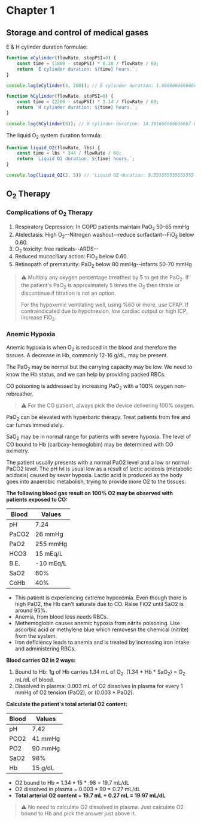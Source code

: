 # Chapter 1

## Storage and control of medical gases

E & H cylinder duration formulae:
 
```js
function eCylinder(flowRate, stopPSI=0) {
    const time = (1800 - stopPSI) * 0.28 / flowRate / 60;
    return `E cylinder duration: ${time} hours.`;
}

console.log(eCylinder(4, 200)); // E cylinder duration: 1.866666666666667 hours.

function hCylinder(flowRate, stoPSI=0) {
	const time = (2200 - stopPSI) * 3.14 / flowRate / 60;
	return `H cylinder duration: ${time} hours.`;
}

console.log(hCylinder(8)); // H cylinder duration: 14.391666666666667 hours.
```

The liquid O<sub>2</sub> system duration formula:

```js
function liquid_O2(flowRate, lbs) {
    const time = lbs * 344 / flowRate / 60;
    return `Liquid O2 duration: ${time} hours.`;
}

console.log(liquid_O2(3, 5)) // 'Liquid O2 duration: 9.555555555555555 hours.'
```

## O<sub>2</sub> Therapy

### Complications of O<sub>2</sub> Therapy

1. Respiratory Depression: In COPD patients maintain PaO<sub>2</sub> 50-65 mmHg
1. Atelectasis: High O<sub>2</sub>--Nitrogen washout--reduce
surfactant--FiO<sub>2</sub> below 0.60.
1. O<sub>2</sub> toxicity: free radicals--ARDS--
1. Reduced mucociliary action: FiO<sub>2</sub> below 0.60.
1. Retinopath of prematurity: PaO<sub>2</sub> below 80 mmHg--infants 50-70 mmHg


> ⚠️ Multiply any oxygen percentage breathed by 5 to get the PaO<sub>2</sub>.
> If the patient's PaO<sub>2</sub> is approximately 5 times the O<sub>2</sub>
> then titrate or discontinue if titration is not an option.
> 
> For the hypoxemic ventilating well, using %60 or more, use CPAP. If
> contraindicated due to hypotnesion, low cardiac output or high ICP, increase
> FiO<sub>2</sub>.


### Anemic Hypoxia

Anemic hypoxia is when O<sub>2</sub> is reduced in the blood and therefore the
tissues. A decrease in Hb, commonly 12-16 g/dL, may be present.

The PaO<sub>2</sub> may be normal but the carrying capacity may be low. We
need to know the Hb status, and we can help by providing packed RBCs.

CO poisoning is addressed by increasing PaO<sub>2</sub> with a 100% oxygen non-rebreather.

> ⚠️ For the CO patient, always pick the device delivering 100% oxygen.

PaO<sub>2</sub> can be elevated with hyperbaric therapy. Treat patients from
fire and car fumes immediately.

SaO<sub>2</sub> may be in normal range for patients with severe hypoxia.
The level of CO bound to Hb (carboxy-hemoglobin) may be determined with CO
oximetry.

The patient usually presents with a normal PaO2 level and a low or normal
PaCO2 level. The pH lvl is usual low as a result of lactic acidosis (metabolic
acidosis) caused by sever hypoxia. Lactic acid is produced as the body goes into
anaerobic metabolish, trying to provide more O2 to the tissues.

**The following blood gas result on 100% O2 may be observed with patients exposed to CO:**

| Blood | Values |
|-------|--------|
|pH | 7.24 |
|PaCO2 | 26 mmHg |
|PaO2 | 255 mmHg |
|HCO3 | 15 mEq/L|
|B.E.| -10 mEq/L|
|SaO2| 60% |
|CoHb| 40% |

- This patient is experiencing extreme hypoxemia. Even though there is high PaO2, the Hb can't saturate due to CO. Raise FiO2 until SaO2 is around 95%.
- Anemia, from blood loss needs RBCs.
- Methemoglobin causes anemic hypoxia from nitrite poisoning. Use ascorbic acid or methylene blue which removesn the chemical (nitrite) from the system.
- Iron deficiency leads to anemia and is treated by increasing iron intake and administering RBCs.

**Blood carries O2 in 2 ways:**
1. Bound to Hb: 1g of Hb carries 1.34 mL of O<sub>2</sub>. (1.34 * Hb * SaO<sub>2</sub>) = O<sub>2</sub> mL/dL of blood.
2. Dissolved in plasma: 0.003 mL of O2 dissolves in plasma for every 1 mmHg of O2 tension (PaO2), or (0.003 * PaO2).

**Calculate the patient's total arterial O2 content:**

|Blood|Values|
|-----|------|
|pH|7.42|
|PCO2|41 mmHg|
|PO2|90 mmHg|
|SaO2|98%|
|Hb|15 g/dL|

- O2 bound to Hb = 1.34 * 15 * .98 = 19.7 mL/dL
- O2 dissolved in plasma = 0.003 * 90 = 0.27 mL/dL
- **Total arterial O2 content = 19.7 mL + 0.27 mL = 19.97 mL/dL**

>  ⚠️ No need to calculate O2 dissolved in plasma. Just calculate O2 bound to Hb and pick the answer just above it.

